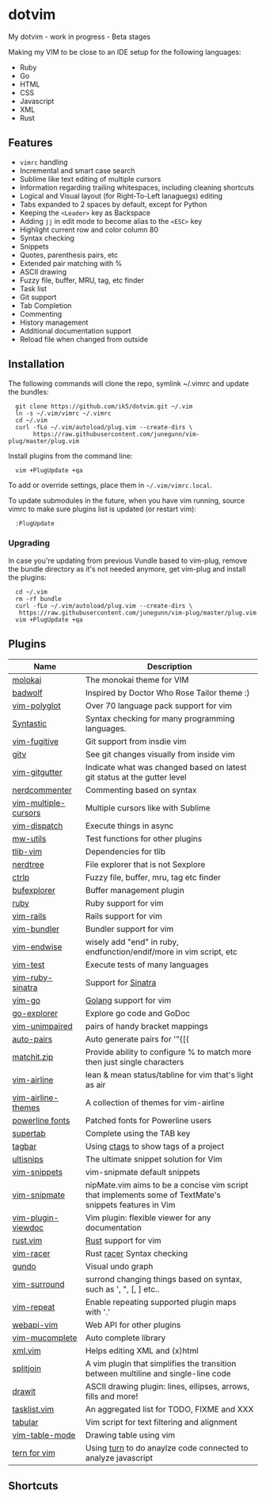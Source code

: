 # dotvim
My dotvim - work in progress - Beta stages

Making my VIM to be close to an IDE setup for the following languages:

 - Ruby
 - Go
 - HTML
 - CSS
 - Javascript
 - XML
 - Rust

## Features

 - ``vimrc`` handling
 - Incremental and smart case search
 - Sublime like text editing of multiple cursors
 - Information regarding trailing whitespaces, including cleaning shortcuts
 - Logical and Visual layout (for Right-To-Left lanaguegs) editing
 - Tabs expanded to 2 spaces by default, except for Python
 - Keeping the ``<Leader>`` key as Backspace
 - Adding ``jj`` in edit mode to become alias to the ``<ESC>`` key
 - Highlight current row and color column 80
 - Syntax checking
 - Snippets
 - Quotes, parenthesis pairs, etc
 - Extended pair matching with %
 - ASCII drawing
 - Fuzzy file, buffer, MRU, tag, etc finder
 - Task list
 - Git support
 - Tab Completion
 - Commenting
 - History management
 - Additional documentation support
 - Reload file when changed from outside

## Installation
The following commands will clone the repo, symlink ~/.vimrc and update the bundles:

```
  git clone https://github.com/ik5/dotvim.git ~/.vim
  ln -s ~/.vim/vimrc ~/.vimrc
  cd ~/.vim
  curl -fLo ~/.vim/autoload/plug.vim --create-dirs \
       https://raw.githubusercontent.com/junegunn/vim-plug/master/plug.vim
```

Install plugins from the command line:

```
  vim +PlugUpdate +qa
```

To add or override settings, place them in ``~/.vim/vimrc.local``.

To update submodules in the future, when you have vim running, source vimrc to make sure plugins list is updated (or
restart vim):

```
  :PlugUpdate
```

### Upgrading

In case you're updating from previous Vundle based to vim-plug, remove the bundle directory as it's not needed anymore,
get vim-plug and install the plugins:

```
  cd ~/.vim
  rm -rf bundle
  curl -fLo ~/.vim/autoload/plug.vim --create-dirs \
   https://raw.githubusercontent.com/junegunn/vim-plug/master/plug.vim
  vim +PlugUpdate +qa
```

## Plugins

| Name                                                                    | Description                                                                                             |
| ------------------------------------------------                        | -----------------------                                                                                 |
| [molokai](https://github.com/tomasr/molokai)                            | The monokai theme for VIM                                                                               |
| [badwolf](https://github.com/sjl/badwold)                               | Inspired by Doctor Who Rose Tailor theme :)                                                             |
| [vim-polyglot](https://github.com/sheerun/vim-polyglot)                 | Over 70 language pack support for vim                                                                   |
| [Syntastic](https://github.com/scrooloose/syntastic)                    | Syntax checking for many programming languages.                                                         |
| [vim-fugitive](https://github.com/tpope/vim-fugitive)                   | Git support from insdie vim                                                                             |
| [gitv](https://github.com/gregsexton/gitv)                              | See git changes visually from inside vim                                                                |
| [vim-gitgutter](https://github.com/airblade/vim-gitgutter)              | Indicate what was changed based on latest git status at the gutter level                                |
| [nerdcommenter](https://github.com/scrooloose/nerdcommenter)            | Commenting based on syntax                                                                              |
| [vim-multiple-cursors](https://github.com/terryma/vim-multiple-cursors) | Multiple cursors like with Sublime                                                                      |
| [vim-dispatch](https://github.com/tpope/vim-dispatch)                   | Execute things in async                                                                                 |
| [mw-utils](https://github.com/MarcWeber/vim-addon-mw-utils)             | Test functions for other plugins                                                                        |
| [tlib-vim](https://github.com/tomtom/tlib_vim)                          | Dependencies for tlib                                                                                   |
| [nerdtree](https://github.com/scrooloose/nerdtree)                      | File explorer that is not Sexplore                                                                      |
| [ctrlp](https://github.com/ctrlpvim/ctrlp.vim)                          | Fuzzy file, buffer, mru, tag etc finder                                                                 |
| [bufexplorer](https://github.com/jlanzarotta/bufexplorer)               | Buffer management plugin                                                                                |
| [ruby](https://github.com/vim-ruby/vim-ruby)                            | Ruby support for vim                                                                                    |
| [vim-rails](https://github.com/tpope/vim-rails)                         | Rails support for vim                                                                                   |
| [vim-bundler](https://github.com/tpope/vim-bundler)                     | Bundler support for vim                                                                                 |
| [vim-endwise](https://github.com/tpope/vim-endwise)                     | wisely add "end" in ruby, endfunction/endif/more in vim script, etc                                     |
| [vim-test](https://github.com/janko-m/vim-test)                         | Execute tests of many languages                                                                         |
| [vim-ruby-sinatra](https://github.com/hallison/vim-ruby-sinatra)        | Support for [Sinatra](http://www.sinatrarb.com/)                                                        |
| [vim-go](https://github.com/fatih/vim-go)                               | [Golang](https://golang.org/) support for vim                                                           |
| [go-explorer](https://github.com/garyburd/go-explorer)                  | Explore go code and GoDoc                                                                               |
| [vim-unimpaired](https://github.com/tpope/vim-unimpaired)               | pairs of handy bracket mappings                                                                         |
| [auto-pairs](https://github.com/jiangmiao/auto-pairs)                   | Auto generate pairs for '"{\[(                                                                          |
| [matchit.zip](https://github.com/vim-scripts/matchit.zip)               | Provide ability to configure % to match more then just single characters                                |
| [vim-airline](https://github.com/vim-airline/vim-airline)               | lean & mean status/tabline for vim that's light as air                                                  |
| [vim-airline-themes](https://github.com/vim-airline/vim-airline-themes) | A collection of themes for vim-airline                                                                  |
| [powerline fonts](https://github.com/powerline/fonts)                   | Patched fonts for Powerline users                                                                       |
| [supertab](https://github.com/ervandew/supertab)                        | Complete using the TAB key                                                                              |
| [tagbar](https://github.com/majutsushi/tagbar)                          | Using [ctags](ctags.sourceforge.net/) to show tags of a project                                         |
| [ultisnips](https://github.com/SirVer/ultisnips)                        | The ultimate snippet solution for Vim                                                                   |
| [vim-snippets](https://github.com/honza/vim-snippets)                   | vim-snipmate default snippets                                                                           |
| [vim-snipmate](https://github.com/garbas/vim-snipmate)                  | nipMate.vim aims to be a concise vim script that implements some of TextMate's snippets features in Vim |
| [vim-plugin-viewdoc](https://github.com/powerman/vim-plugin-viewdoc)    | Vim plugin: flexible viewer for any documentation                                                       |
| [rust.vim](https://github.com/rust-lang/rust.vim)                       | [Rust](https://www.rust-lang.org/) support for vim                                                      |
| [vim-racer](https://github.com/racer-rust)                              | Rust [racer](https://github.com/phildawes/racer) Syntax checking                                        |
| [gundo](https://github.com/sjl/gundo.vim)                               | Visual undo graph                                                                                       |
| [vim-surround](https://github.com/tpope/vim-surround)                   | surrond changing things based on syntax, such as ', ", \[, ] etc..                                      |
| [vim-repeat](https://github.com/tpope/vim-repeat)                       | Enable repeating supported plugin maps with '.'                                                         |
| [webapi-vim](https://github.com/mattn/webapi-vim)                       | Web API for other plugins                                                                               |
| [vim-mucomplete](https://github.com/lifepillar/vim-mucomplete)          | Auto complete library                                                                                   |
| [xml.vim](https://github.com/othree/xml.vim)                            | Helps editing XML and (x)html                                                                           |
| [splitjoin](https://github.com/AndrewRadev/splitjoin.vim)               | A vim plugin that simplifies the transition between multiline and single-line code                      |
| [drawit](https://github.com/vim-scripts/DrawIt)                         | ASCII drawing plugin: lines, ellipses, arrows, fills and more!                                          |
| [tasklist.vim](https://github.com/vim-scripts/TaskList.vim)             | An aggregated list for TODO, FIXME and XXX                                                              |
| [tabular](https://github.com/godlygeek/tabular)                         | Vim script for text filtering and alignment                                                             |
| [vim-table-mode](https://github.com/dhruvasagar/vim-table-mode)         | Drawing table using vim                                                                                 |
| [tern for vim](https://github.com/ternjs/tern_for_vim)                  | Using [turn](http://ternjs.net/) to do anaylze code connected to analyze javascript                     |

## Shortcuts

